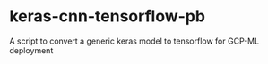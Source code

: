 # keras-cnn-tensorflow-pb
A script to convert a generic keras model to tensorflow for GCP-ML deployment
